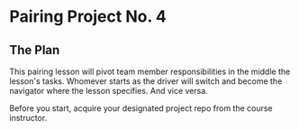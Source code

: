 # Pairing Project No. 4

## The Plan

This pairing lesson will pivot team member responsibilities in the middle the lesson's tasks. Whomever starts as the driver will switch and become the navigator where the lesson specifies. And vice versa.

Before you start, acquire your designated project repo from the course instructor.
